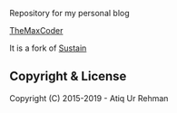 
Repository for my personal blog

[TheMaxCoder](https://themaxcoder.github.io)

It is a fork of [Sustain](https://jekyller.github.io/sustain/)



## Copyright & License

Copyright (C) 2015-2019 - Atiq Ur Rehman
